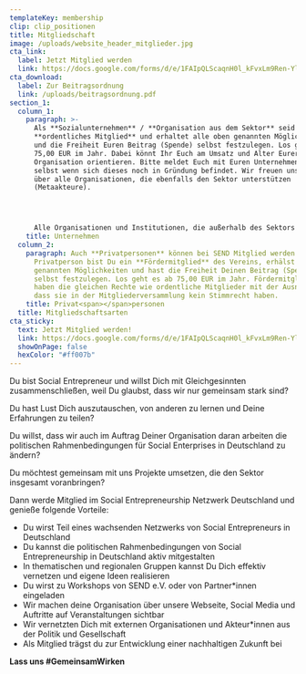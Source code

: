```yaml
---
templateKey: membership
clip: clip_positionen
title: Mitgliedschaft
image: /uploads/website_header_mitglieder.jpg
cta_link:
  label: Jetzt Mitglied werden
  link: https://docs.google.com/forms/d/e/1FAIpQLScaqnH0l_kFvxLm9Ren-YlvyocbpNm4w46565noI9xQPkLodQ/viewform
cta_download:
  label: Zur Beitragsordnung
  link: /uploads/beitragsordnung.pdf
section_1:
  column_1:
    paragraph: >-
      Als **Sozialunternehmen** / **Organisation aus dem Sektor** seid Ihr ein
      **ordentliches Mitglied** und erhaltet alle oben genannten Möglichkeiten
      und die Freiheit Euren Beitrag (Spende) selbst festzulegen. Los geht es ab
      75,00 EUR im Jahr. Dabei könnt Ihr Euch am Umsatz und Alter Eurer
      Organisation orientieren. Bitte meldet Euch mit Euren Unternehmen an,
      selbst wenn sich dieses noch in Gründung befindet. Wir freuen uns auch
      über alle Organisationen, die ebenfalls den Sektor unterstützen
      (Metaakteure).




      Alle Organisationen und Institutionen, die außerhalb des Sektors aktiv sind, können **Fördermitglied** von SEND werden. Die Möglichkeiten und Rahmenbedingungen besprechen wir individuell und persönlich mit Euch. Kontaktiert hierzu bitte [Katrin Elsemann](mailto:Katrin.elsemann@send-ev.de).
    title: Unternehmen
  column_2:
    paragraph: Auch **Privatpersonen** können bei SEND Mitglied werden. Als
      Privatperson bist Du ein **Fördermitglied** des Vereins, erhälst alle oben
      genannten Möglichkeiten und hast die Freiheit Deinen Beitrag (Spende)
      selbst festzulegen. Los geht es ab 75,00 EUR im Jahr. Fördermitglieder
      haben die gleichen Rechte wie ordentliche Mitglieder mit der Ausnahme,
      dass sie in der Mitgliederversammlung kein Stimmrecht haben.
    title: Privat<span></span>personen
  title: Mitgliedschaftsarten
cta_sticky:
  text: Jetzt Mitglied werden!
  link: https://docs.google.com/forms/d/e/1FAIpQLScaqnH0l_kFvxLm9Ren-YlvyocbpNm4w46565noI9xQPkLodQ/viewform
  showOnPage: false
  hexColor: "#ff007b"
---
```

Du bist Social Entrepreneur und willst Dich mit Gleichgesinnten zusammenschließen, weil Du glaubst, dass wir nur gemeinsam stark sind?

Du hast Lust Dich auszutauschen, von anderen zu lernen und Deine Erfahrungen zu teilen?

Du willst, dass wir auch im Auftrag Deiner Organisation daran arbeiten die politischen Rahmenbedingungen für Social Enterprises in Deutschland zu ändern?

Du möchtest gemeinsam mit uns Projekte umsetzen, die den Sektor insgesamt voranbringen?

Dann werde Mitglied im Social Entrepreneurship Netzwerk Deutschland und genieße folgende Vorteile:

* Du wirst Teil eines wachsenden Netzwerks von Social Entrepreneurs in Deutschland
* Du kannst die politischen Rahmenbedingungen von Social Entrepreneurship in Deutschland aktiv mitgestalten
* In thematischen und regionalen Gruppen kannst Du Dich effektiv vernetzen und eigene Ideen realisieren
* Du wirst zu Workshops von SEND e.V. oder von Partner*innen eingeladen
* Wir machen deine Organisation über unsere Webseite, Social Media und Auftritte auf Veranstaltungen sichtbar
* Wir vernetzten Dich mit externen Organisationen und Akteur*innen aus der Politik und Gesellschaft
* Als Mitglied trägst du zur Entwicklung einer nachhaltigen Zukunft bei

**Lass uns #GemeinsamWirken**